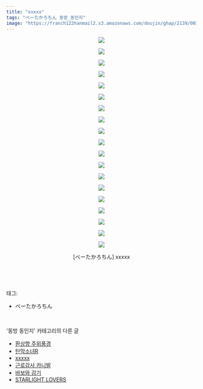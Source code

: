 ```yaml
---
title: "xxxxx"
tags: "べーたかろちん 동방_동인지"
image: "https://franch122hanmail2.s3.amazonaws.com/doujin/ghap/2139/001.jpg"
---
```

<div class="article">
<p style="text-align: center; clear: none; float: none;"><img src="{{ site.imgserver6 }}/ghap/2139/001.jpg"/></p>
<p style="text-align: center; clear: none; float: none;"><img src="{{ site.imgserver6 }}/ghap/2139/002.jpg"/></p>
<p style="text-align: center; clear: none; float: none;"><img src="{{ site.imgserver6 }}/ghap/2139/003.jpg"/></p>
<p style="text-align: center; clear: none; float: none;"><img src="{{ site.imgserver6 }}/ghap/2139/004.jpg"/></p>
<p style="text-align: center; clear: none; float: none;"><img src="{{ site.imgserver6 }}/ghap/2139/005.jpg"/></p>
<p style="text-align: center; clear: none; float: none;"><img src="{{ site.imgserver6 }}/ghap/2139/006.jpg"/></p>
<p style="text-align: center; clear: none; float: none;"><img src="{{ site.imgserver6 }}/ghap/2139/007.jpg"/></p>
<p style="text-align: center; clear: none; float: none;"><img src="{{ site.imgserver6 }}/ghap/2139/008.jpg"/></p>
<p style="text-align: center; clear: none; float: none;"><img src="{{ site.imgserver6 }}/ghap/2139/009.jpg"/></p>
<p style="text-align: center; clear: none; float: none;"><img src="{{ site.imgserver6 }}/ghap/2139/010.jpg"/></p>
<p style="text-align: center; clear: none; float: none;"><img src="{{ site.imgserver6 }}/ghap/2139/011.jpg"/></p>
<p style="text-align: center; clear: none; float: none;"><img src="{{ site.imgserver6 }}/ghap/2139/012.jpg"/></p>
<p style="text-align: center; clear: none; float: none;"><img src="{{ site.imgserver6 }}/ghap/2139/013.jpg"/></p>
<p style="text-align: center; clear: none; float: none;"><img src="{{ site.imgserver6 }}/ghap/2139/014.jpg"/></p>
<p style="text-align: center; clear: none; float: none;"><img src="{{ site.imgserver6 }}/ghap/2139/015.jpg"/></p>
<p style="text-align: center; clear: none; float: none;"><img src="{{ site.imgserver6 }}/ghap/2139/016.jpg"/></p>
<p style="text-align: center; clear: none; float: none;"><img src="{{ site.imgserver6 }}/ghap/2139/017.jpg"/></p>
<p style="text-align: center; clear: none; float: none;"><img src="{{ site.imgserver6 }}/ghap/2139/018.jpg"/></p>
<p style="text-align: center; clear: none; float: none;"><img src="{{ site.imgserver6 }}/ghap/2139/019.jpg"/></p>
<p style="text-align: center; clear: none; float: none;">[べーたかろちん] xxxxx</p>
<p><br/></p>
</div><br/>
<div class="tagTrail">
<p>태그: </p>
<ul>
<li>べーたかろちん</li>
</ul>
</div><br/>
<div class="another">
<p>'동방 동인지' 카테고리의 다른 글</p>
<ul>
<li><a href="/ghap_2141">환상향 주위풍경</a></li>
<li><a href="/ghap_2140">탄막소녀R</a></li>
<li><a href="/ghap_2139">xxxxx</a></li>
<li><a href="/ghap_2138">근로감사 카니발</a></li>
<li><a href="/ghap_2137">바보와 감기</a></li>
<li><a href="/ghap_2129">STARLIGHT LOVERS</a></li>
</ul>
</div><br/>
<div class="cb_module cb_fluid">
<div class="cb_wrt cb_profile">
</div><!-- commentList close -->
</div><br/>
